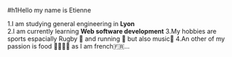 #h1Hello my name is Etienne<br/>

1.I am studying general engineering in **Lyon**<br/>
2.I am currently learning **Web software development**
3.My hobbies are sports espacially Rugby 🏈 and running 🏃 but also music🎷
4.An other of my passion is food 🥩🧇🥗🍺 as I am french🇫🇷...
<!--
**EtienneVassallo-Huet/EtienneVassallo-Huet** is a ✨ _special_ ✨ repository because its `README.md` (this file) appears on your GitHub profile.

Here are some ideas to get you started:

- 🔭 I’m currently working on ...
- 🌱 I’m currently learning ...
- 👯 I’m looking to collaborate on ...
- 🤔 I’m looking for help with ...
- 💬 Ask me about ...
- 📫 How to reach me: ...
- 😄 Pronouns: ...
- ⚡ Fun fact: ...
-->
